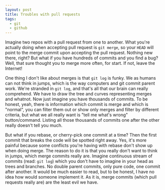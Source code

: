 ```yaml
---
layout: post
title: Troubles with pull requests
tags:
  - git
  - github
---
```


Imagine two repos with a pull request from one to another. What you're actually
doing when accepting pull request is `git merge`, so your `HEAD` will point to
the merge commit upon accepting the pull request. Nothing new there, right? But
what if you have hundreds of commits and you find a bug? Well, that sure thought
you to merge more often, for start. If not, leave the Internet!

One thing I don't like about merges is that `git log` is funky. We as humans can
not think in jumps, which is the way computers and git commit parent work. We're
stranded in `git log`, and that's all that our brain can really comprehend. We
have to draw the tree and curves representing merges and whatnot. Now just
imagine you have thousands of commits. To be honest, yeah, there is information
which commit is merge and which is "normal", you can filter them out or show
only merges and filter by different criteria, but what we all really want is
"tell me what's wrong" button/command. Listing all those thousands of commits
one after the other really doesn't tell you much.

But what if you rebase, or cherry-pick one commit at a time? Then the first
commit that breaks the code will be spotted right away. Yes, it's more painful
because some conflicts you're having with rebase don't show up when doing merge.
The reason to do it is that you really don't want to think in jumps, which merge
commits really are. Imagine continuous stream of commits (read: `git log`) which
you don't have to imagine in your head as trees and branches. No double parent
commits, only pure code, one commit after another. It would be much easier to
read, but to be honest, I have no idea how would someone implement it. As it is,
merge commits (which pull requests really are) are the least evil we have.
